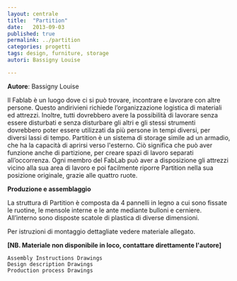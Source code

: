 ```yaml
---
layout: centrale
title:  "Partition"
date:   2013-09-03
published: true
permalink: ../partition
categories: progetti
tags: design, furniture, storage
autori: Bassigny Louise

---
```

**Autore**: Bassigny Louise

Il Fablab è un luogo dove ci si può trovare, incontrare e lavorare con altre persone. Questo andirivieni richiede l’organizzazione logistica di materiali ed attrezzi. Inoltre, tutti dovrebbero avere la possibilità di lavorare senza essere disturbati e senza disturbare gli altri e gli stessi strumenti dovrebbero poter essere utilizzati da più persone in tempi diversi, per diversi lassi di tempo.
Partition è un sistema di storage simile ad un armadio, che ha la capacità di aprirsi verso l'esterno. Ciò significa che può aver funzione anche di partizione, per creare spazi di lavoro separati all’occorrenza. Ogni membro del FabLab può aver a disposizione gli attrezzi vicino alla sua area di lavoro e poi facilmente riporre Partition nella sua posizione originale, grazie alle quattro ruote.

**Produzione e assemblaggio**

La struttura di Partition è composta da  4 pannelli in legno a cui sono fissate le ruotine, le mensole interne e le ante mediante bulloni e cerniere. All’interno sono disposte scatole di plastica di diverse dimensioni.

Per istruzioni di montaggio dettagliate vedere materiale allegato.

**[NB. Materiale non disponibile in loco, contattare direttamente l'autore]**

    Assembly Instructions Drawings
    Design description Drawings
    Production process Drawings
